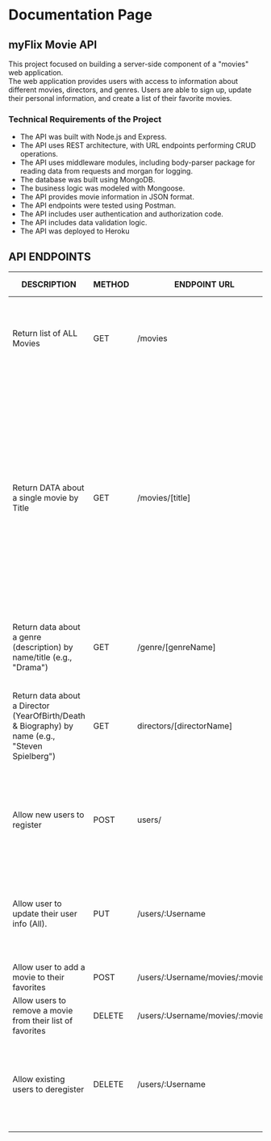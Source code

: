   
  # Documentation Page
  ## myFlix Movie API
  This project focused on building a server-side component of a "movies" web application.  
  The web application provides users with access to information about different movies, directors, 
  and genres.  Users are able to sign up, update their
  personal information, and create a list of their favorite movies.
  
  ### Technical Requirements of the Project
<ul>
<li>The API was built with Node.js and Express.</li>
<li>The API uses REST architecture, with URL endpoints performing CRUD operations.</li>
<li>The API uses middleware modules, including body-parser package for
reading data from requests and morgan for logging.</li>
<li>The database was built using MongoDB.</li>
<li>The business logic was modeled with Mongoose.</li>
<li>The API provides movie information in JSON format.</li>
<li>The API endpoints were tested using Postman.</li>
<li>The API includes user authentication and authorization code.</li>
<li>The API includes data validation logic.</li>
<li>The API was deployed to Heroku</li> 
  </ul>
    <h2>API ENDPOINTS</h2>
  <table class="tg">
  <thead>
    <tr>
      <th class="tg-0lax">DESCRIPTION</th>
      <th class="tg-0lax">METHOD</th>
      <th class="tg-0lax">ENDPOINT URL</th>
      <th class="tg-0lax">REQUEST BODY DATA FORMAT</th>
      <th class="tg-0lax">REQUEST PARAMETER</th>
      <th class="tg-0lax">RESPONSE</th>
      <th class="tg-0lax">RESPONSE BODY</th>
    </tr>
  </thead>
  <tbody>
    <tr>
      <td class="tg-0lax">Return list of ALL Movies</td>
      <td class="tg-0lax">GET</td>
      <td class="tg-0lax">/movies</td>
      <td class="tg-0lax">NONE</td>
      <td class="tg-0lax">NONE</td>
      <td class="tg-0lax">JSON object holding data about all movies.</td>
      <td class="tg-0lax">
        {
        "title": "Walk the Line",<br>
        "description": "A movie about...",<br>
        "year": "2005",<br>
        "genre": "Drama",<br>
        "director": "Joe Smith",<br>
        "imgURL": "#",<br>
        "featured": true<br>
    },...</td>
    </tr>
    <tr>
      <td class="tg-0lax">Return DATA about a single movie by Title</td>
      <td class="tg-0lax">GET</td>
      <td class="tg-0lax">/movies/[title]</td>
      <td class="tg-0lax">NONE</td>
      <td class="tg-0lax">:title</td>
      <td class="tg-0lax">JSON object holding data about one movie by Title</td>
      <td class="tg-0lax">{
    "Genre": {<br>
        "Name": "Comedy",<br>
        "Description": "Comedy is a genre of film in which the main emphasis is on humor. These films are designed to make the audience laugh through amusement and most often work by exaggerating characteristics for humorous effect."<br>
    },<br>
    "Director": {<br>
        "Name": "Judd Apatow",<br>
        "Bio": "Judd Apatow is an American producer, writer, director, actor and stand-up comedian.",<br>
        "Birth": "1967"<br>
    },<br>
    "Actors": [],<br>
    "_id": "621839eca9f7d842a1f68daf",<br>
    "Title": "The 40 Year-Old Virgin",<br>
    "Description": "Goaded by his buddies, a nerdy guy who's never \"done the deed\" only finds the pressure mounting when he meets a single mother.",<br>
    "ImagePath": "https://encrypted-tbn1.gstatic.com/images?q=tbn:ANd9GcRrR290Lef_IoPLgw10i5698Ynb9180AlD4rgjwcQx4O9oImvR1",<br>
    "Featured": false
}<br><br>
If no movie then response = "Movie is not available"</td>
    </tr>
    <tr>
      <td class="tg-0lax">Return data about a genre (description) by name/title (e.g., "Drama")</td>
      <td class="tg-0lax">GET</td>
      <td class="tg-0lax">/genre/[genreName]</td>
      <td class="tg-0lax">NONE</td>
      <td class="tg-0lax">:genreName</td>
      <td class="tg-0lax">JSON object holding data about the genre selected</td>
      <td class="tg-0lax">{
    "genre": "drama",
    "description": "In film and television, drama is a category of narrative fiction (or semi-fiction) intended to be more serious than humorous in tone."
}<br><br>
If no genre found then response ="Genre is not available"</td>
    </tr>
    <tr>
      <td class="tg-0lax">Return data about a Director (YearOfBirth/Death & Biography) by name (e.g., "Steven Spielberg")</td>
      <td class="tg-0lax">GET</td>
      <td class="tg-0lax">directors/[directorName]</td>
      <td class="tg-0lax">NONE</td>
      <td class="tg-0lax">:directorName</td>
      <td class="tg-0lax">JSON object holding data about the director</td>
      <td class="tg-0lax">{
    "name": "Steven Spielberg",
    "yearBirth": "1901",
    "yearDeath": "1949",
    "bio": "Lorem ipsum dolor sit amet, consectetur adipisicing elit, sed do eiusmod tempor incididunt ut labore et dolore magna aliqua. Ut enim ad minim veniam, quis nostrud exercitation ullamco laboris nisi ut aliquip ex ea commodo consequat. Duis aute irure dolor in reprehenderit in voluptate velit esse cillum dolore eu fugiat nulla pariatur. Excepteur sint occaecat cupidatat non proident, sunt in culpa qui officia deserunt mollit anim id est laborum."
}<br><br>If no director found then response = "The Director was not found"</td>
    </tr>
    <tr>
      <td class="tg-0lax">Allow new users to register</td>
      <td class="tg-0lax">POST</td>
      <td class="tg-0lax">users/</td>
      <td class="tg-0lax">JSON Format: {<br>
        Userame: "Joe Smith",<br>
        Password: "Password",<br>
        Email: "Jsmith@email.com",<br>
        Birthday: "Date"<br>
      }</td>
      <td class="tg-0lax">NONE</td>
      <td class="tg-0lax">JSON object holding data about new user w/ ID.</td>
      <td class="tg-0lax">{<br>
        ID: 987478497489874938<br>
        Userame: "Joe Smith",<br>
        Password: "Password",<br>
        Email: "Jsmith@email.com",<br>
        Birthday: "Date"<br>
      } <br><br>If user already exists: Error Code 400 "USER already exists!"</td>
    </tr>
    <tr>
      <td class="tg-0lax">Allow user to update their user info (All).</td>
      <td class="tg-0lax">PUT</td>
      <td class="tg-0lax">/users/:Username</td>
      <td class="tg-0lax">JSON Format: {
        Username: String,
        (required)<br>
        Password: String,
        (required)<br>
        Email: String,
        (required)<br>
        Birthday: Date<br>
      }</td>
      <td class="tg-0lax">:Username</td>
      <td class="tg-0lax">JSON object with updated user info </td>
      <td class="tg-0lax">{"name": "Joseph Updated", "email": "tester@gmail.com", "favorites": ["Walk the Line", "Amy"]}</td>
    </tr>  <tr>
      <td class="tg-0lax">Allow user to add a movie to their favorites</td>
      <td class="tg-0lax">POST</td>
      <td class="tg-0lax">/users/:Username/movies/:movieID</td>
      <td class="tg-0lax">NONE</td>
      <td class="tg-0lax">:Username, ;movieID</td>
      <td class="tg-0lax">Console Log</td>
      <td class="tg-0lax">"MovieID was added to favorites"<br></td>
    </tr>
    <tr>
      <td class="tg-0lax">Allow users to remove a movie from their list of favorites</td>
      <td class="tg-0lax">DELETE</td>
      <td class="tg-0lax">/users/:Username/movies/:movieID</td>
      <td class="tg-0lax">NONE</td>
      <td class="tg-0lax">:Username, :movieID</td>
      <td class="tg-0lax">Console Log</td>
      <td class="tg-0lax">"MovieID was removed from favorites."</td>
    </tr>
    <tr>
      <td class="tg-0lax">Allow existing users to deregister</td>
      <td class="tg-0lax">DELETE</td>
      <td class="tg-0lax">/users/:Username</td>
      <td class="tg-0lax">NONE</td>
      <td class="tg-0lax">:Username</td>
      <td class="tg-0lax">"Username was deleted"<br><br>If no user found, "Username was not found."</td>
      <td class="tg-0lax">NONE</td>
    </tr>
  </tbody>
  </table>


